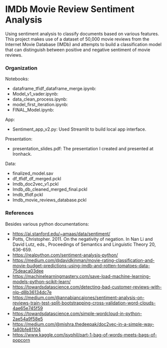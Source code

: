 # IMDb Movie Review Sentiment Analysis

Using sentiment analysis to classify documents based on various features. This project makes use of a dataset of 50,000 movie reviews from the Internet Movie Database (IMDb) and attempts to build a classification model that can distinguish between positive and negative sentiment of movie reviews.

### Organization

Notebooks:

- dataframe_tfidf_dataframe_merge.ipynb: 
- Model_v1_vader.ipynb: 
- data_clean_process.ipynb: 
- model_first_iteration.ipynb:
- FINAL_Model.ipynb:

App: 

- Sentiment_app_v2.py: Used Streamlit to build local app interface.

Presentation:

- presentation_slides.pdf: The presentation I created and presented at Ironhack.

Data:

- finalized_model.sav
- df_tfidf_df_merged.pckl
- Imdb_doc2vec_v1.pckl
- Imdb_db_cleaned_merged_final.pckl
- Imdb_tfidf.pckl
- Imdb_movie_reviews_database.pckl

### References

Besides various python documentations:

- https://ai.stanford.edu/~amaas/data/sentiment/ 
- Potts, Christopher. 2011. On the negativity of negation. In Nan Li and
  David Lutz, eds., Proceedings of Semantics and Linguistic Theory 20,
  636-659.
- https://realpython.com/sentiment-analysis-python/
- https://medium.com/@davidkinman/movie-rating-classification-and-movie-budget-predictions-using-imdb-and-rotten-tomatoes-data-75deaca03dee
- https://machinelearningmastery.com/save-load-machine-learning-models-python-scikit-learn/
- https://towardsdatascience.com/detecting-bad-customer-reviews-with-nlp-d8b36134dc7e
- https://medium.com/@annabiancajones/sentiment-analysis-on-reviews-train-test-split-bootstrapping-cross-validation-word-clouds-4ae65e745f59
- https://towardsdatascience.com/simple-wordcloud-in-python-2ae54a9f58e5
- https://medium.com/@mishra.thedeepak/doc2vec-in-a-simple-way-fa80bfe81104
- https://www.kaggle.com/jsyphil/part-1-bag-of-words-meets-bags-of-popcorn
